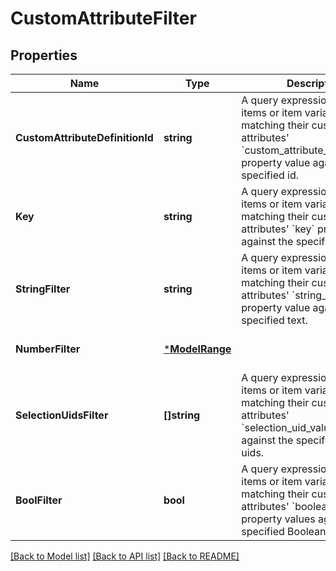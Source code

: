 # CustomAttributeFilter

## Properties
Name | Type | Description | Notes
------------ | ------------- | ------------- | -------------
**CustomAttributeDefinitionId** | **string** | A query expression to filter items or item variations by matching their custom attributes&#x27;  &#x60;custom_attribute_definition_id&#x60;   property value against the the specified id. | [optional] [default to null]
**Key** | **string** | A query expression to filter items or item variations by matching their custom attributes&#x27; &#x60;key&#x60; property value against  the specified key. | [optional] [default to null]
**StringFilter** | **string** | A query expression to filter items or item variations by matching their custom attributes&#x27;  &#x60;string_value&#x60;  property value  against the specified text. | [optional] [default to null]
**NumberFilter** | [***ModelRange**](Range.md) |  | [optional] [default to null]
**SelectionUidsFilter** | **[]string** | A query expression to filter items or item variations by matching  their custom attributes&#x27;  &#x60;selection_uid_values&#x60;  values against the specified selection uids. | [optional] [default to null]
**BoolFilter** | **bool** | A query expression to filter items or item variations by matching their custom attributes&#x27; &#x60;boolean_value&#x60; property values  against the specified Boolean expression. | [optional] [default to null]

[[Back to Model list]](../README.md#documentation-for-models) [[Back to API list]](../README.md#documentation-for-api-endpoints) [[Back to README]](../README.md)

